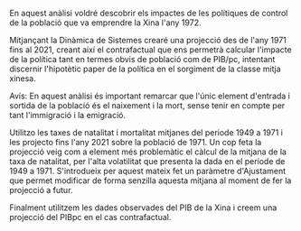 En aquest anàlisi voldré descobrir els impactes de les polítiques de control de la població que va emprendre la Xina l'any 1972.

Mitjançant la Dinàmica de Sistemes crearé una projecció des de l'any 1971 fins al 2021, creant així el contrafactual que ens permetrà calcular
l'impacte de la política tant en termes obvis de població com de PIB/pc, intentant discernir l'hipotètic paper de la política en el sorgiment
de la classe mitja xinesa.

Avís: En aquest anàlisi és important remarcar que l'únic element d'entrada i sortida de la població és el naixement i la mort, sense tenir en compte per tant l'immigració i la emigració.

Utilitzo les taxes de natalitat i mortalitat mitjanes del periode 1949 a 1971 i les projecto fins l'any 2021 sobre la població de 1971.
Un cop feta la projecció veig com a element més problemàtic el càlcul de la mitjana de la taxa de natalitat, per l'alta volatilitat que presenta la dada en el període de 1949 a 1971. 
S'introdueix per aquest mateix fet un paràmetre d'Ajustament que permet modificar de forma senzilla aquesta mitjana al moment de fer la projecció a futur. 

Finalment utilitzem les dades observades del PIB de la Xina i creem una projecció del PIBpc en el cas contrafactual.
